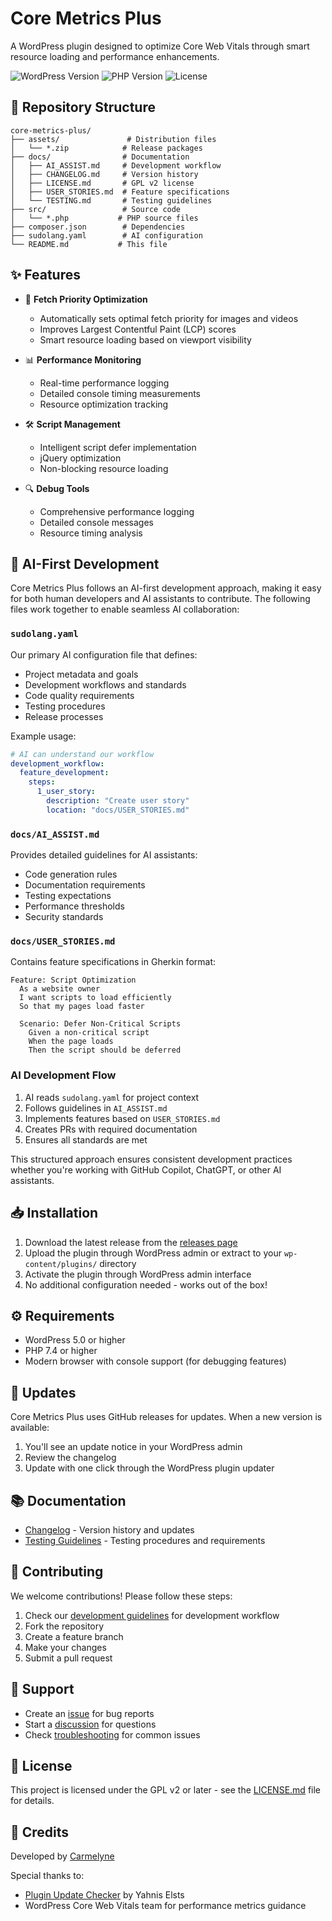 # Core Metrics Plus

A WordPress plugin designed to optimize Core Web Vitals through smart resource loading and performance enhancements.

![WordPress Version](https://img.shields.io/wordpress/plugin/wp-version/core-metrics-plus)
![PHP Version](https://img.shields.io/badge/PHP-7.4%2B-blue)
![License](https://img.shields.io/github/license/carmelyne/core-metrics-plus)

## 📁 Repository Structure

```
core-metrics-plus/
├── assets/               # Distribution files
│   └── *.zip            # Release packages
├── docs/                # Documentation
│   ├── AI_ASSIST.md     # Development workflow
│   ├── CHANGELOG.md     # Version history
│   ├── LICENSE.md       # GPL v2 license
│   ├── USER_STORIES.md  # Feature specifications
│   └── TESTING.md       # Testing guidelines
├── src/                 # Source code
│   └── *.php           # PHP source files
├── composer.json        # Dependencies
├── sudolang.yaml        # AI configuration
└── README.md           # This file
```

## ✨ Features

- 🚀 **Fetch Priority Optimization**
  - Automatically sets optimal fetch priority for images and videos
  - Improves Largest Contentful Paint (LCP) scores
  - Smart resource loading based on viewport visibility

- 📊 **Performance Monitoring**
  - Real-time performance logging
  - Detailed console timing measurements
  - Resource optimization tracking

- 🛠 **Script Management**
  - Intelligent script defer implementation
  - jQuery optimization
  - Non-blocking resource loading

- 🔍 **Debug Tools**
  - Comprehensive performance logging
  - Detailed console messages
  - Resource timing analysis

## 🤖 AI-First Development

Core Metrics Plus follows an AI-first development approach, making it easy for both human developers and AI assistants to contribute. The following files work together to enable seamless AI collaboration:

### `sudolang.yaml`
Our primary AI configuration file that defines:
- Project metadata and goals
- Development workflows and standards
- Code quality requirements
- Testing procedures
- Release processes

Example usage:
```yaml
# AI can understand our workflow
development_workflow:
  feature_development:
    steps:
      1_user_story: 
        description: "Create user story"
        location: "docs/USER_STORIES.md"
```

### `docs/AI_ASSIST.md`
Provides detailed guidelines for AI assistants:
- Code generation rules
- Documentation requirements
- Testing expectations
- Performance thresholds
- Security standards

### `docs/USER_STORIES.md`
Contains feature specifications in Gherkin format:
```gherkin
Feature: Script Optimization
  As a website owner
  I want scripts to load efficiently
  So that my pages load faster

  Scenario: Defer Non-Critical Scripts
    Given a non-critical script
    When the page loads
    Then the script should be deferred
```

### AI Development Flow
1. AI reads `sudolang.yaml` for project context
2. Follows guidelines in `AI_ASSIST.md`
3. Implements features based on `USER_STORIES.md`
4. Creates PRs with required documentation
5. Ensures all standards are met

This structured approach ensures consistent development practices whether you're working with GitHub Copilot, ChatGPT, or other AI assistants.

## 📥 Installation

1. Download the latest release from the [releases page](https://github.com/carmelyne/core-metrics-plus/releases)
2. Upload the plugin through WordPress admin or extract to your `wp-content/plugins/` directory
3. Activate the plugin through WordPress admin interface
4. No additional configuration needed - works out of the box!

## ⚙️ Requirements

- WordPress 5.0 or higher
- PHP 7.4 or higher
- Modern browser with console support (for debugging features)

## 🔄 Updates

Core Metrics Plus uses GitHub releases for updates. When a new version is available:
1. You'll see an update notice in your WordPress admin
2. Review the changelog
3. Update with one click through the WordPress plugin updater

## 📚 Documentation

- [Changelog](docs/CHANGELOG.md) - Version history and updates
- [Testing Guidelines](docs/TESTING.md) - Testing procedures and requirements

## 🤝 Contributing

We welcome contributions! Please follow these steps:

1. Check our [development guidelines](docs/AI_ASSIST.md) for development workflow
2. Fork the repository
3. Create a feature branch
4. Make your changes
5. Submit a pull request

## 💬 Support

- Create an [issue](https://github.com/carmelyne/core-metrics-plus/issues) for bug reports
- Start a [discussion](https://github.com/carmelyne/core-metrics-plus/discussions) for questions
- Check [troubleshooting](docs/AI_ASSIST.md#troubleshooting) for common issues

## 📄 License

This project is licensed under the GPL v2 or later - see the [LICENSE.md](docs/LICENSE.md) file for details.

## 👏 Credits

Developed by [Carmelyne](https://github.com/carmelyne)

Special thanks to:
- [Plugin Update Checker](https://github.com/YahnisElsts/plugin-update-checker) by Yahnis Elsts
- WordPress Core Web Vitals team for performance metrics guidance

